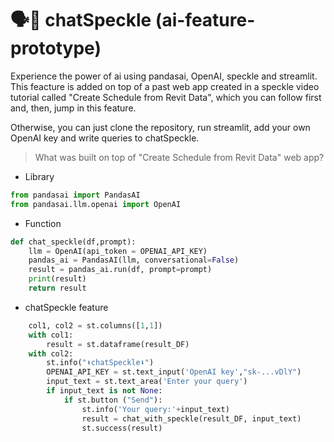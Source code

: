 # 🗣️🔷 chatSpeckle (ai-feature-prototype)

Experience the power of ai using pandasai, OpenAI, speckle and streamlit.
This feacture is added on top of a past web app created in a speckle video tutorial called "Create Schedule from Revit Data", which you can follow first and, then, jump in this feature. 

Otherwise, you can just clone the repository, run streamlit, add your own OpenAI key and write queries to chatSpeckle.

>What was built on top of "Create Schedule from Revit Data" web app?

- Library
```python
from pandasai import PandasAI
from pandasai.llm.openai import OpenAI
```

- Function

```python
def chat_speckle(df,prompt):
    llm = OpenAI(api_token = OPENAI_API_KEY)
    pandas_ai = PandasAI(llm, conversational=False)
    result = pandas_ai.run(df, prompt=prompt)
    print(result)
    return result
```

- chatSpeckle feature 
```python
    col1, col2 = st.columns([1,1])
    with col1:
        result = st.dataframe(result_DF)
    with col2:
        st.info("⬇️chatSpeckle⬇️")
        OPENAI_API_KEY = st.text_input('OpenAI key',"sk-...vDlY")
        input_text = st.text_area('Enter your query')
        if input_text is not None:
            if st.button ("Send"):
                st.info('Your query:'+input_text)
                result = chat_with_speckle(result_DF, input_text)
                st.success(result)
```